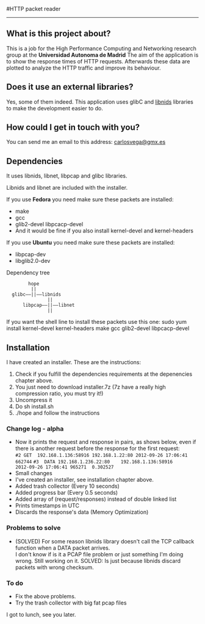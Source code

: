 #HTTP packet reader   
***    
## What is this project about?

This is a job for the High Performance Computing and Networking research group at the **Universidad Autonoma de Madrid**
The aim of the application is to show the response times of HTTP requests.
Afterwards these data are plotted to analyze the HTTP traffic and improve its behaviour.

## Does it use an external libraries?
Yes, some of them indeed.
This application uses glibC and [libnids](http://libnids.sourceforge.net) libraries to make the development easier to do.

## How could I get in touch with you?
You can send me an email to this address: carlosvega@gmx.es

## Dependencies

It uses libnids, libnet, libpcap and glibc libraries.

Libnids and libnet are included with the installer.

If you use __Fedora__ you need make sure these packets are installed:
- make
- gcc
- glib2-devel libpcacp-devel
- And it would be fine if you also install kernel-devel and kernel-headers

If you use __Ubuntu__ you need make sure these packets are installed:
- libpcap-dev
- libglib2.0-dev
 
Dependency tree

            hope
             ||
      glibc——||——libnids
                   ||
          libpcap——||——libnet
                   ||

If you want the shell line to install these packets use this one:
sudo yum install kernel-devel kernel-headers make gcc glib2-devel libpcacp-devel

## Installation
I have created an installer. These are the instructions:

1. Check if you fulfill the dependencies requirements at the depenencies chapter above.
2. You just need to download installer.7z (7z have a really high compression ratio, you must try it!)
3. Uncompress it
4. Do sh install.sh
5. ./hope and follow the instructions


### Change log - alpha
 - Now it prints the request and response in pairs, as shows below, even if there is another request before the response for the first request:  <br/>
  ``#2 GET	192.168.1.136:58916	192.168.1.22:80	2012-09-26 17:06:41 662744``
  ``#3	DATA 192.168.1.236.22:80	192.168.1.136:58916 	2012-09-26 17:06:41 965271	0.302527``
 - Small changes
 - I've created an installer, see installation chapter above.
 - Added trash collector (Every 10 seconds)
 - Added progress bar (Every 0.5 seconds)
 - Added array of (request/responses) instead of double linked list
 - Prints timestamps in UTC
 - Discards the response's data (Memory Optimization)

### Problems to solve
 - (SOLVED) For some reason libnids library doesn't call the TCP callback function when a DATA packet arrives. <br/>
 I don't know if is it a PCAP file problem or just something I'm doing wrong. Still working on it. 
 SOLVED: Is just because libnids discard packets with wrong checksum.

### To do

 - Fix the above problems.
 - Try the trash collector with big fat pcap files

I got to lunch, see you later.
